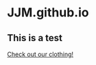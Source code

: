 # JJM.github.io
## This is a test

<a href="https://instagram.com/madeinbnd.com">Check out our clothing!</a>
